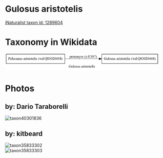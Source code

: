 
Gulosus aristotelis
===================
  
[iNaturalist taxon id: 1289604](https://www.inaturalist.org/taxa/1289604)
# Taxonomy in Wikidata
  
![Gulosus aristotelis](../wikidata_schemas/Gulosus_aristotelis.gv.png)
# Photos

## by: Dario Taraborelli
  
![taxon40301836](https://inaturalist-open-data.s3.amazonaws.com/photos/43894307/medium.jpg)
## by: kitbeard
  
![taxon35833302](https://inaturalist-open-data.s3.amazonaws.com/photos/39223821/medium.jpeg)  
![taxon35833303](https://inaturalist-open-data.s3.amazonaws.com/photos/39223856/medium.jpeg)